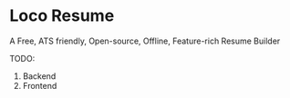 # Loco Resume
A Free, ATS friendly, Open-source, Offline, Feature-rich Resume Builder

TODO:

1. Backend
2. Frontend